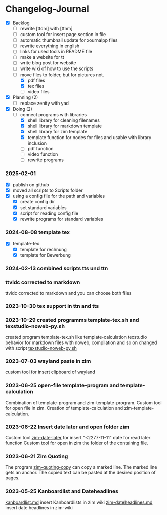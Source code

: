 # Changelog-Journal

- [X] Backlog
	- [ ] rewrite [ttdm] with [ttnm]
	- [ ] custom tool for insert page.section in file
	- [ ] automatic thumbnail update for xournalpp files
	- [ ] rewrite everything in english
	- [ ] links for used tools in README file
	- [ ] make a website for tt
	- [ ] write blog post for website
	- [ ] write wiki of how to use the scripts
	- [ ] move files to folder, but for pictures not.
		- [X] pdf files
		- [X] tex files
		- [ ] video files
- [X] Planning (2)
	- [ ] replace zenity with yad
- [X] Doing (2)
	- [ ] connect programs with libraries
		- [X] shell library for cleaning filenames
		- [X] shell library for markdown template
		- [X] shell library for zim template
		- [X] template function for nodes for files and usable with library inclusion
		- [ ] pdf function
		- [ ] video function
		- [ ] rewrite programs

### 2025-02-01
- [X] publish on github
- [X] moved all scripts to Scripts folder
- [X] using a config file for the path and variables
	- [X] create config dir
	- [X] set standard variables
	- [X] script for reading config file
	- [X] rewrite programs for standard variables

### 2024-08-08 template tex
- [X] template-tex
	- [X] template for rechnung
	- [X] template for Bewerbung

### 2024-02-13 combined scripts tts und ttn

### ttvidc corrected to markdown
ttvidc corrected to markdown and you can choose both files

### 2023-10-30 tex support in ttn and tts

### 2023-10-29 created programms template-tex.sh and texstudio-noweb-py.sh
created program template-tex.sh like template-calculation
texstudio behavior for markdown files with noweb, compilation and so on changed with script [texstudio-noweb-py.sh](texstudio-noweb-py.sh)

### 2023-07-03 wayland paste in zim
custom tool for insert clipboard of wayland

### 2023-06-25 open-file template-program and template-calculation
Combination of template-program and zim-template-program.
Custom tool for open file in zim.
Creation of template-calculation and zim-template-calculation.

### 2023-06-22 Insert date later and open folder zim
Custom tool [zim-date-later]() for insert "<2277-11-11" date for read later function
Custom tool for open in zim the folder of the containing file.

### 2023-06-21 Zim Quoting
The program [zim-quoting-copy]() can copy a marked line. The marked line gets an anchor. The copied text can be pasted at the desired position of pages.

### 2023-05-25 Kanboardlist and Dateheadlines
[kanboardlist.md](kanboardlist.md) insert Kanboardlists in zim wiki
[zim-dateheadlines.md](zim-dateheadlines.md) insert date headlines in zim-wiki


